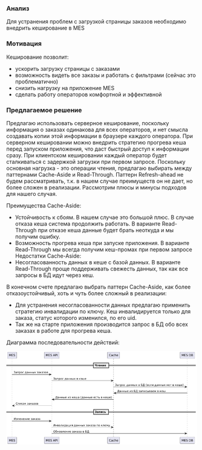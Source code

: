 ### Анализ
Для устранения проблем с загрузкой страницы заказов необходимо внедрить кеширование в MES
### Мотивация
Кеширование позволит:
- ускорить загрузку страницы с заказами
- возможность видеть все заказы и работать с фильтрами (сейчас это проблематично)
- снизить нагрузку на приложение MES
- сделать работу операторов комфортной и эффективной
### Предлагаемое решение
Предлагаю использовать серверное кеширование, поскольку информация о заказах одинакова для всех операторов, и нет смысла создавать копии этой информации в браузере каждого оператора. При серверном кешировании можно внедрить стратегию прогрева кеша перед запуском приложения, что даст быстрый доступ к информации сразу. При клиентском кешировании каждый оператор будет сталкиваться с задержкой загрузки при первом запросе.
Поскольку основная нагрузка - это операции чтения, предлагаю выбирать между паттернами Cache-Aside и Read-Through. Паттерн Refresh-ahead не будем рассматривать, т.к. в нашем случае преимуществ он не дает, но более сложен в реализации. Рассмотрим плюсы и минусы подходов для нашего случая.

Преимущества Cache-Aside:
 - Устойчивость к сбоям. В нашем случае это большой плюс. В случае отказа кеша система продолжить работать. В варианте Read-Through при отказе кеша данные будет брать неоткуда и мы получим ошибку.
 - Возможность прогрева кеша при запуске приложения. В варианте Read-Through мы всегда получим кеш-промах при первом запросе
 Недостатки Cache-Aside:
 - Несогласованность данных в кеше с базой данных. В варианте Read-Through проще поддерживать свежесть данных, так как все запросы в БД идут через кеш.

В конечном счете предлагаю выбрать паттерн Cache-Aside, как более отказоустойчивый, хоть и чуть более сложный в реализации:
 - Для устранения несогласованности данных предлагаю применить стратегию инвалидации по ключу. Кеш инвалидируется только для заказа, статус которого изменился, по его uid.
- Так же на старте приложения производится запрос в БД обо всех заказах в работе для прогрева кеша.

Диаграмма последовательности действий:

![cache_sequence_diagram.png](cache_sequence_diagram.png)
